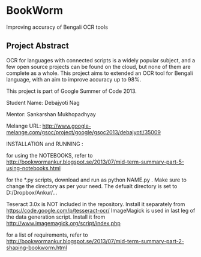 BookWorm
========

Improving accuracy of Bengali OCR tools

Project Abstract
----------------

OCR for languages with connected scripts is a widely popular subject, and a few open source projects can be found on the cloud, but none of them are complete as a whole. This project aims to extended an OCR tool for Bengali language, with an aim to improve accuracy up to 98%.

This project is part of Google Summer of Code 2013.

Student Name: Debajyoti Nag

Mentor: Sankarshan Mukhopadhyay

Melange URL: http://www.google-melange.com/gsoc/project/google/gsoc2013/debajyoti/35009



INSTALLATION and RUNNING :

for using the NOTEBOOKS, refer to http://bookwormankur.blogspot.se/2013/07/mid-term-summary-part-5-using-notebooks.html

for the *.py scripts, download and run as python NAME.py . Make sure to change the directory as per your need. The defualt directory is set to D:/Dropbox/Ankur/...

Teseract 3.0x is NOT included in the repository. Install it separately from https://code.google.com/p/tesseract-ocr/
ImageMagick is used in last leg of the data generation script. Install it from http://www.imagemagick.org/script/index.php 

for a list of requirements, refer to http://bookwormankur.blogspot.se/2013/07/mid-term-summary-part-2-shaping-bookworm.html 
